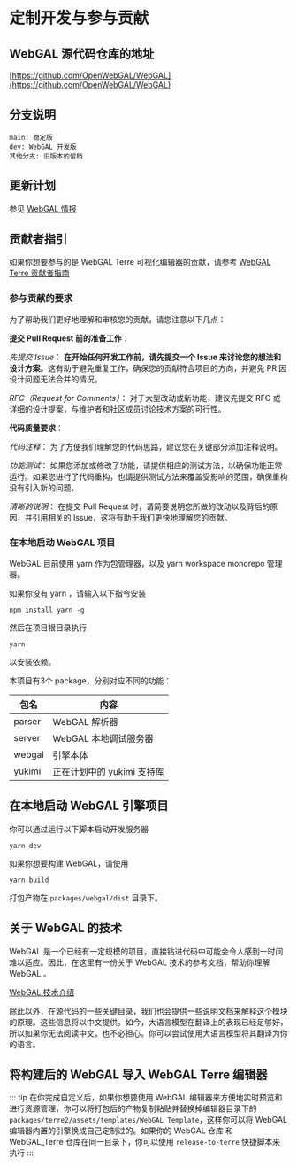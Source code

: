 # 定制开发与参与贡献

## WebGAL 源代码仓库的地址

[https://github.com/OpenWebGAL/WebGAL](https://github.com/OpenWebGAL/WebGAL)

## 分支说明

```
main: 稳定版
dev: WebGAL 开发版
其他分支: 旧版本的留档
```

## 更新计划

参见 [WebGAL 情报](/info)

## 贡献者指引

如果你想要参与的是 WebGAL Terre 可视化编辑器的贡献，请参考 [WebGAL Terre 贡献者指南](terre)

### 参与贡献的要求

为了帮助我们更好地理解和审核您的贡献，请您注意以下几点：

**提交 Pull Request 前的准备工作**：

*先提交 Issue*： **在开始任何开发工作前，请先提交一个 Issue 来讨论您的想法和设计方案**。这有助于避免重复工作，确保您的贡献符合项目的方向，并避免 PR 因设计问题无法合并的情况。

*RFC（Request for Comments）*： 对于大型改动或新功能，建议先提交 RFC 或详细的设计提案，与维护者和社区成员讨论技术方案的可行性。

**代码质量要求**：

*代码注释*： 为了方便我们理解您的代码思路，建议您在关键部分添加注释说明。

*功能测试*： 如果您添加或修改了功能，请提供相应的测试方法，以确保功能正常运行。如果您进行了代码重构，也请提供测试方法来覆盖受影响的范围，确保重构没有引入新的问题。

*清晰的说明*： 在提交 Pull Request 时，请简要说明您所做的改动以及背后的原因，并引用相关的 Issue，这将有助于我们更快地理解您的贡献。

### 在本地启动 WebGAL 项目

WebGAL 目前使用 yarn 作为包管理器，以及 yarn workspace monorepo 管理器。

如果你没有 yarn ，请输入以下指令安装

```shell
npm install yarn -g
```

然后在项目根目录执行

```shell
yarn
```
以安装依赖。

本项目有3个 package，分别对应不同的功能：

| 包名   | 内容                       |
| ------ | -------------------------- |
| parser | WebGAL 解析器              |
| server | WebGAL 本地调试服务器      |
| webgal | 引擎本体                   |
| yukimi | 正在计划中的 yukimi 支持库 |

## 在本地启动 WebGAL 引擎项目

你可以通过运行以下脚本启动开发服务器

```shell
yarn dev
```

如果你想要构建 WebGAL，请使用

```shell
yarn build
```

打包产物在  `packages/webgal/dist` 目录下。

## 关于 WebGAL 的技术

WebGAL 是一个已经有一定规模的项目，直接钻进代码中可能会令人感到一时间难以适应。因此，在这里有一份关于 WebGAL 技术的参考文档，帮助你理解 WebGAL 。

[WebGAL 技术介绍](/tech)

除此以外，在源代码的一些关键目录，我们也会提供一些说明文档来解释这个模块的原理。这些信息将以中文提供。如今，大语言模型在翻译上的表现已经足够好，所以如果你无法阅读中文，也不必担心。你可以尝试使用大语言模型将其翻译为你的语言。

## 将构建后的 WebGAL 导入 WebGAL Terre 编辑器

::: tip
在你完成自定义后，如果你想要使用 WebGAL 编辑器来方便地实时预览和进行资源管理，你可以将打包后的产物复制粘贴并替换掉编辑器目录下的 `packages/terre2/assets/templates/WebGAL_Template`，这样你可以将 WebGAL 编辑器内置的引擎换成自己定制过的。如果你的 WebGAL 仓库 和 WebGAL_Terre 仓库在同一目录下，你可以使用 `release-to-terre` 快捷脚本来执行
:::
